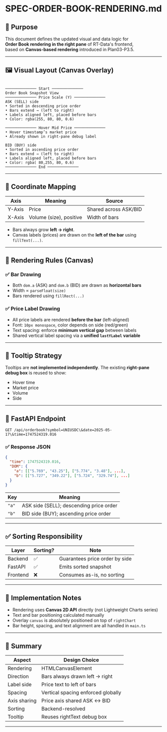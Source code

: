 
# SPEC-ORDER-BOOK-RENDERING.md

## 📘 Purpose

This document defines the updated visual and data logic for  
**Order Book rendering in the right pane** of RT-Data's frontend,  
based on **Canvas-based rendering** introduced in Plan03-P3.5.

---

## 🖼️ Visual Layout (Canvas Overlay)

```

────────────── Start ──────────────
Order Book Snapshot View
────────────── Price Scale (Y) ──────────────
ASK (SELL) side
• Sorted in descending price order
• Bars extend → (left to right)
• Labels aligned left, placed before bars
• Color: rgba(255, 80, 80, 0.6)

────────────── Hover Mid Price ──────────────
• Hover timestamp’s market price
• Already shown in right-pane debug label

BID (BUY) side
• Sorted in ascending price order
• Bars extend → (left to right)
• Labels aligned left, placed before bars
• Color: rgba( 80,255, 80, 0.6)
────────────── End ──────────────

```

---

## 📐 Coordinate Mapping

| Axis    | Meaning                     | Source     |
|---------|-----------------------------|------------|
| Y-Axis  | Price                       | Shared across ASK/BID |
| X-Axis  | Volume (size), positive     | Width of bars |

- Bars always grow **left → right**.
- Canvas labels (prices) are drawn on the **left of the bar** using `fillText(...)`.

---

## 🧱 Rendering Rules (Canvas)

### ✅ Bar Drawing
- Both `dom.a` (ASK) and `dom.b` (BID) are drawn as **horizontal bars**
- Width ∝ `parseFloat(size)`
- Bars rendered using `fillRect(...)`

### ✅ Price Label Drawing
- All price labels are rendered **before the bar** (left-aligned)
- Font: `10px monospace`, color depends on side (red/green)
- Text spacing: enforce **minimum vertical gap** between labels
- Shared vertical label spacing via a **unified `lastYLabel` variable**

---

## 🧪 Tooltip Strategy

Tooltips are **not implemented independently**.
The existing **right-pane debug box** is reused to show:
- Hover time
- Market price
- Volume
- Side

---

## 🔁 FastAPI Endpoint

```
GET /api/orderbook?symbol=UNIUSDC\&date=2025-05-17\&time=1747524319.016

````

### ✅ Response JSON

```json
{
  "time": 1747524319.016,
  "DOM": {
    "a": [["5.769", "43.25"], ["5.774", "3.48"], ...],
    "b": [["5.727", "349.22"], ["5.724", "329.74"], ...]
  }
}
````

| Key   | Meaning                                 |
| ----- | --------------------------------------- |
| `"a"` | ASK side (SELL); descending price order |
| `"b"` | BID side (BUY); ascending price order   |

---

## ✅ Sorting Responsibility

| Layer    | Sorting? | Note                           |
| -------- | -------- | ------------------------------ |
| Backend  | ✅        | Guarantees price order by side |
| FastAPI  | ✅        | Emits sorted snapshot          |
| Frontend | ❌        | Consumes as-is, no sorting     |

---

## 🔧 Implementation Notes

* Rendering uses **Canvas 2D API** directly (not Lightweight Charts series)
* Text and bar positioning calculated manually
* Overlay `canvas` is absolutely positioned on top of `rightChart`
* Bar height, spacing, and text alignment are all handled in `main.ts`

---

## 📌 Summary

| Aspect       | Design Choice                      |
| ------------ | ---------------------------------- |
| Rendering    | HTMLCanvasElement                  |
| Direction    | Bars always drawn left → right     |
| Label side   | Price text to left of bars         |
| Spacing      | Vertical spacing enforced globally |
| Axis sharing | Price axis shared ASK ↔ BID        |
| Sorting      | Backend-resolved                   |
| Tooltip      | Reuses rightText debug box         |

---
